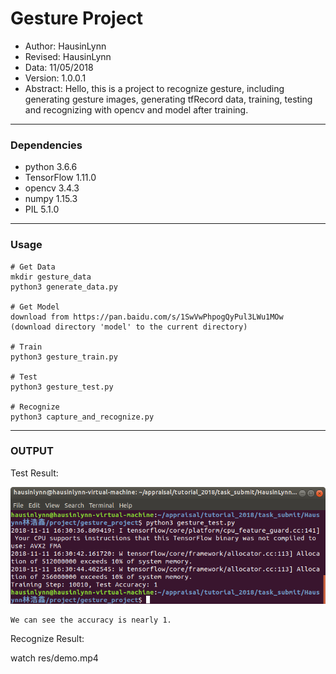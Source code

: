 # Gesture Project
- Author: HausinLynn
- Revised: HausinLynn
- Data: 11/05/2018
- Version: 1.0.0.1
- Abstract: Hello, this is a project to
recognize gesture, including generating
gesture images, generating tfRecord data,
training, testing and recognizing with
opencv and model after training.

---

### Dependencies
- python 3.6.6
- TensorFlow 1.11.0
- opencv 3.4.3
- numpy 1.15.3
- PIL 5.1.0

---

### Usage

```
# Get Data
mkdir gesture_data
python3 generate_data.py

# Get Model
download from https://pan.baidu.com/s/1SwVwPhpogQyPul3LWu1MOw
(download directory 'model' to the current directory)

# Train
python3 gesture_train.py

# Test
python3 gesture_test.py

# Recognize
python3 capture_and_recognize.py
```

---

### OUTPUT

Test Result:

![window](res/test_res.png)

```
We can see the accuracy is nearly 1.
```

Recognize Result:

watch res/demo.mp4
